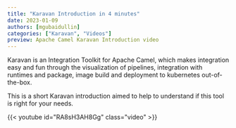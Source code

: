```yaml
---
title: "Karavan Introduction in 4 minutes"
date: 2023-01-09
authors: [mgubaidullin]
categories: ["Karavan", "Videos"]
preview: Apache Camel Karavan Introduction video
---
```


Karavan is an Integration Toolkit for Apache Camel, which makes integration easy and fun through the visualization of pipelines, integration with runtimes and package, image build and deployment to kubernetes out-of-the-box.

This is a short Karavan introduction aimed to help to understand if this tool is right for your needs.

{{< youtube id="RA8sH3AH8Gg" class="video" >}}
<br/>

